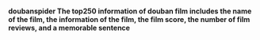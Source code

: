 #### doubanspider The top250 information of douban film includes the name of the film, the information of the film, the film score, the number of film reviews, and a memorable sentence
